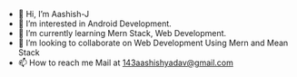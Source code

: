 - 👋 Hi, I’m Aashish-J
- 👀 I’m interested in Android Development.
- 🌱 I’m currently learning Mern Stack, Web Development.
- 💞️ I’m looking to collaborate on Web Development Using Mern and Mean Stack
- 📫 How to reach me Mail at 143aashishyadav@gmail.com

<!---
Aashish-J/Aashish-J is a ✨ special ✨ repository because its `README.md` (this file) appears on your GitHub profile.
You can click the Preview link to take a look at your changes.
--->
